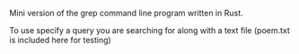 Mini version of the grep command line program written in Rust.

To use specify a query you are searching for along with a text file (poem.txt is included here for testing)

